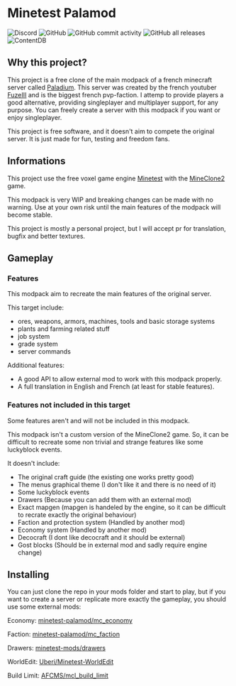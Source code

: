 # Minetest Palamod
![Discord](https://img.shields.io/discord/816629552897196074)
![GitHub](https://img.shields.io/github/license/minetest-palamod/palamod)
![GitHub commit activity](https://img.shields.io/github/commit-activity/m/minetest-palamod/palamod)
![GitHub all releases](https://img.shields.io/github/downloads/minetest-palamod/palamod/total)
![ContentDB](https://content.minetest.net/packages/minetest-palamod/palamod/shields/title/)


Why this project?
-----------------

This project is a free clone of the main modpack of a french minecraft server called [Paladium](https://paladium-pvp.fr/).
This server was created by the french youtuber [FuzeIII](https://www.youtube.com/channel/UCfznY5SlSoZoXN0-kBPtCdg) and is the biggest french pvp-faction.
I attemp to provide players a good alternative, providing singleplayer and multiplayer support, for any purpose.
You can freely create a server with this modpack if you want or enjoy singleplayer.

This project is free software, and it doesn't aim to compete the original server.
It is just made for fun, testing and freedom fans.

Informations
------------

This project use the free voxel game engine [Minetest](https://www.minetest.net/) with the [MineClone2](https://git.minetest.land/MineClone2/MineClone2) game.

This modpack is very WIP and breaking changes can be made with  no warning. Use at your own risk until the main features of the modpack will become stable.

This project is mostly a personal project, but I will accept pr for translation, bugfix and better textures.

Gameplay
--------

### Features

This modpack aim to recreate the main features of the original server.

This target include:
* ores, weapons, armors, machines, tools and basic storage systems
* plants and farming related stuff
* job system
* grade system
* server commands

Additional features:
* A good API to allow external mod to work with this modpack properly.
* A full translation in English and French (at least for stable features).

### Features not included in this target

Some features aren't and will not be included in this modpack.

This modpack isn't a custom version of the MineClone2 game.
So, it can be difficult to recreate some non trivial and strange features like some luckyblock events.

It doesn't include:
* The original craft guide (the existing one works pretty good)
* The menus graphical theme (I don't like it and there is no need of it)
* Some luckyblock events
* Drawers (Because you can add them with an external mod)
* Exact mapgen (mapgen is handeled by the engine, so it can be difficult to recrate exactly the original behaviour)
* Faction and protection system (Handled by another mod)
* Economy system (Handled by another mod)
* Decocraft (I dont like decocraft and it should be external)
* Gost blocks (Should be in external mod and sadly require engine change)

Installing
----------

You can just clone the repo in your mods folder and start to play, but if you want to create a server or replicate more exactly the gameplay, you should use some external mods:

Economy: [minetest-palamod/mc_economy](https://github.com/minetest-palamod/mc_economy)

Faction: [minetest-palamod/mc_faction](https://github.com/minetest-palamod/mc_faction)

Drawers: [minetest-mods/drawers](https://github.com/minetest-mods/drawers)

WorldEdit: [Uberi/Minetest-WorldEdit](https://github.com/Uberi/Minetest-WorldEdit)

Build Limit: [AFCMS/mcl_build_limit](https://github.com/AFCMS/mcl_build_limit)
